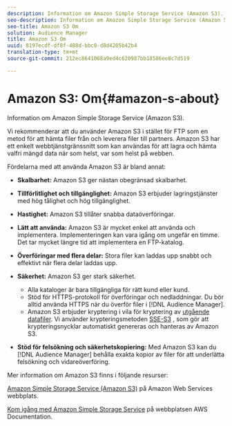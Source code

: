 ```yaml
---
description: Information om Amazon Simple Storage Service (Amazon S3).
seo-description: Information om Amazon Simple Storage Service (Amazon S3).
seo-title: Amazon S3 Om
solution: Audience Manager
title: Amazon S3 Om
uuid: 8197ecdf-df8f-488d-bbc0-d8d4205b42b4
translation-type: tm+mt
source-git-commit: 212ec8641068a9ed4c620987bb18586ee8c7d519

---
```



# Amazon S3: Om{#amazon-s-about}

Information om Amazon Simple Storage Service (Amazon S3).

Vi rekommenderar att du använder Amazon S3 i stället för FTP som en metod för att hämta filer från och leverera filer till partners. Amazon S3 har ett enkelt webbtjänstgränssnitt som kan användas för att lagra och hämta valfri mängd data när som helst, var som helst på webben.

Fördelarna med att använda Amazon S3 är bland annat:

* **Skalbarhet:** Amazon S3 ger nästan obegränsad skalbarhet.
* **Tillförlitlighet och tillgänglighet:** Amazon S3 erbjuder lagringstjänster med hög tålighet och hög tillgänglighet.
* **Hastighet:** Amazon S3 tillåter snabba dataöverföringar.
* **Lätt att använda:** Amazon S3 är mycket enkel att använda och implementera. Implementeringen kan vara igång om ungefär en timme. Det tar mycket längre tid att implementera en FTP-katalog.
* **Överföringar med flera delar:** Stora filer kan laddas upp snabbt och effektivt när flera delar laddas upp.
* **Säkerhet:** Amazon S3 ger stark säkerhet.

   * Alla kataloger är bara tillgängliga för rätt kund eller kund.
   * Stöd för HTTPS-protokoll för överföringar och nedladdningar. Du bör alltid använda HTTPS när du överför filer i [!DNL Audience Manager].
   * Amazon S3 erbjuder kryptering i vila för kryptering av [utgående datafiler](../integration/receiving-audience-data/batch-outbound-transfers/outbound-file-name-contents.md). Vi använder krypteringsmetoden [SSE-S3](https://docs.aws.amazon.com/AmazonS3/latest/dev/serv-side-encryption.html) , som gör att krypteringsnycklar automatiskt genereras och hanteras av Amazon S3.

* **Stöd för felsökning och säkerhetskopiering:** Med Amazon S3 kan du [!DNL Audience Manager] behålla exakta kopior av filer för att underlätta felsökning och vidareöverföring.

Mer information om Amazon S3 finns i följande resurser:

[Amazon Simple Storage Service (Amazon S3)](https://aws.amazon.com/s3/) på Amazon Web Services webbplats.

[Kom igång med Amazon Simple Storage Service](https://docs.aws.amazon.com/AmazonS3/latest/gsg/GetStartedWithS3.html) på webbplatsen AWS Documentation.
